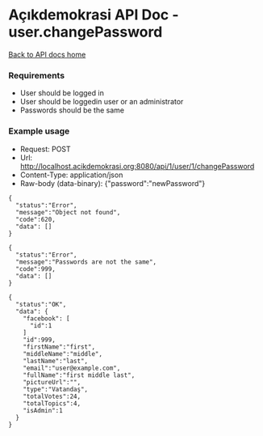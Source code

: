 # Açıkdemokrasi API Doc - user.changePassword

[Back to API docs home](Home)

### Requirements
- User should be logged in
- User should be loggedin user or an administrator
- Passwords should be the same

### Example usage

- Request: POST
- Url: http://localhost.acikdemokrasi.org:8080/api/1/user/1/changePassword
- Content-Type: application/json
- Raw-body (data-binary): {"password":"newPassword"}

```
{
  "status":"Error",
  "message":"Object not found",
  "code":620,
  "data": []
}
```
```
{
  "status":"Error",
  "message":"Passwords are not the same",
  "code":999,
  "data": []
}
```
```
{
  "status":"OK",
  "data": {
    "facebook": [
      "id":1
    ]
    "id":999,
    "firstName":"first",
    "middleName":"middle",
    "lastName":"last",
    "email":"user@example.com",
    "fullName":"first middle last",
    "pictureUrl":"",
    "type":"Vatandaş",
    "totalVotes":24,
    "totalTopics":4,
    "isAdmin":1
  }
}
```